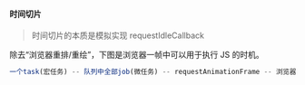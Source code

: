 #### 时间切片

> 时间切片的本质是模拟实现 requestIdleCallback

除去“浏览器重排/重绘”，下图是浏览器一帧中可以用于执行 JS 的时机。

```javascript
一个task(宏任务) -- 队列中全部job(微任务) -- requestAnimationFrame -- 浏览器重排/重绘 -- requestIdleCallback

```

